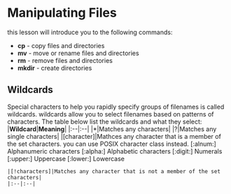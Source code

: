 # Manipulating Files
this lesson will introduce you to the following commands:
- **cp** - copy files and directories
- **mv** - move or rename files and directories
- **rm** - remove files and directories
- **mkdir** - create directories

## Wildcards
Special characters to help you rapidly specify groups of filenames is called wildcards.
wildcards allow you to select filenames based on patterns of characters. The table below list the wildcards and what they select:
|**Wildcard**|**Meaning**|
|:--|:--|
|*|Matches any characters|
|?|Matches any single characters|
|[character]|Mathces any character that is a member of the set characters. you can use POSIX character class instead.
	[:alnum:]	Alphanumeric characters
	[:alpha:]	Alphabetic characters
	[:digit:]	Numerals
	[:upper:]	Uppercase
	[:lower:]	Lowercase
	
	|[!characters]|Matches any character that is not a member of the set characters|
	|:--|:--|
<!--stackedit_data:
eyJoaXN0b3J5IjpbNDU4OTM0MjEwXX0=
-->